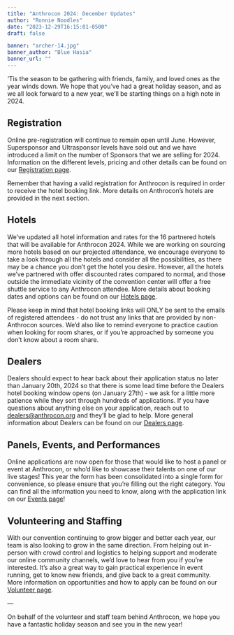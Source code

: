 ```yaml
---
title: "Anthrocon 2024: December Updates"
author: "Ronnie Noodles"
date: "2023-12-29T16:15:01-0500"
draft: false

banner: "archer-14.jpg"
banner_author: "Blue Hasia"
banner_url: ""
---
```


‘Tis the season to be gathering with friends, family, and loved ones as the year winds down. We hope that you’ve had a great holiday season, and as we all look forward to a new year, we’ll be starting things on a high note in 2024.

## Registration

Online pre-registration will continue to remain open until June. However, Supersponsor and Ultrasponsor levels have sold out and we have introduced a limit on the number of Sponsors that we are selling for 2024. Information on the different levels, pricing and other details can be found on our [Registration page](/registration).

Remember that having a valid registration for Anthrocon is required in order to receive the hotel booking link. More details on Anthrocon’s hotels are provided in the next section.

## Hotels

We’ve updated all hotel information and rates for the 16 partnered hotels that will be available for Anthrocon 2024. While we are working on sourcing more hotels based on our projected attendance, we encourage everyone to take a look through all the hotels and consider all the possibilities, as there may be a chance you don’t get the hotel you desire. However, all the hotels we’ve partnered with offer discounted rates compared to normal, and those outside the immediate vicinity of the convention center will offer a free shuttle service to any Anthrocon attendee. More details about booking dates and options can be found on our [Hotels page](/hotel).

Please keep in mind that hotel booking links will ONLY be sent to the emails of registered attendees - do not trust any links that are provided by non-Anthrocon sources. We’d also like to remind everyone to practice caution when looking for room shares, or if you’re approached by someone you don’t know about a room share.

## Dealers

Dealers should expect to hear back about their application status no later than January 20th, 2024 so that there is some lead time before the Dealers hotel booking window opens (on January 27th) - we ask for a little more patience while they sort through hundreds of applications. If you have questions about anything else on your application, reach out to [dealers@anthrocon.org](mailto:dealers@anthrocon.org) and they’ll be glad to help. More general information about Dealers can be found on our [Dealers page](/dealers).

## Panels, Events, and Performances

Online applications are now open for those that would like to host a panel or event at Anthrocon, or who’d like to showcase their talents on one of our live stages! This year the form has been consolidated into a single form for convenience, so please ensure that you’re filling out the right category. You can find all the information you need to know, along with the application link on our [Events page](/events-panels)!

## Volunteering and Staffing

With our convention continuing to grow bigger and better each year, our team is also looking to grow in the same direction. From helping out in-person with crowd control and logistics to helping support and moderate our online community channels, we’d love to hear from you if you’re interested. It’s also a great way to gain practical experience in event running, get to know new friends, and give back to a great community. More information on opportunities and how to apply can be found on our [Volunteer page](/volunteer).

—

On behalf of the volunteer and staff team behind Anthrocon, we hope you have a fantastic holiday season and see you in the new year!
